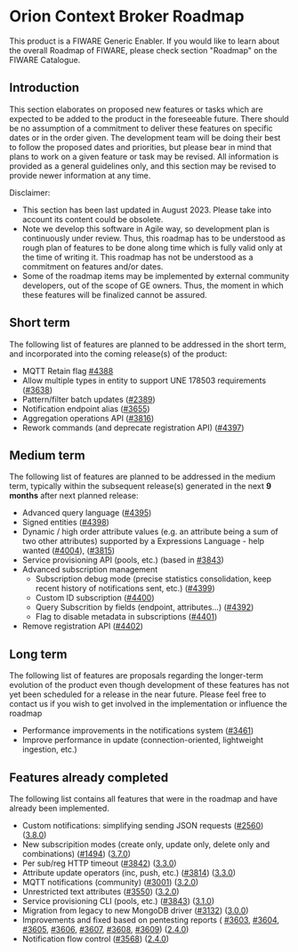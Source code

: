 # Orion Context Broker Roadmap

This product is a FIWARE Generic Enabler. If
you would like to learn about the overall Roadmap of FIWARE, please check
section "Roadmap" on the FIWARE Catalogue.

## Introduction

This section elaborates on proposed new features or tasks which are expected to
be added to the product in the foreseeable future. There should be no assumption
of a commitment to deliver these features on specific dates or in the order
given. The development team will be doing their best to follow the proposed
dates and priorities, but please bear in mind that plans to work on a given
feature or task may be revised. All information is provided as a general
guidelines only, and this section may be revised to provide newer information at
any time.

Disclaimer:

* This section has been last updated in August 2023. Please take into account its 
  content could be obsolete.
* Note we develop this software in Agile way, so development plan is continuously 
  under review. Thus, this roadmap has to be understood as rough plan of features 
  to be done along time which is fully valid only at the time of writing it. This
  roadmap has not be understood as a commitment on features and/or dates.
* Some of the roadmap items may be implemented by external community developers, 
  out of the scope of GE owners. Thus, the moment in which these features will be
  finalized cannot be assured.

## Short term

The following list of features are planned to be addressed in the short term,
and incorporated into the coming release(s) of the product:

- MQTT Retain flag [#4388](https://github.com/telefonicaid/fiware-orion/issues/4388)
- Allow multiple types in entity to support UNE 178503 requirements ([#3638](https://github.com/telefonicaid/fiware-orion/issues/3638))
- Pattern/filter batch updates ([#2389](https://github.com/telefonicaid/fiware-orion/issues/2389))
- Notification endpoint alias ([#3655](https://github.com/telefonicaid/fiware-orion/issues/3655))
- Aggregation operations API ([#3816](https://github.com/telefonicaid/fiware-orion/issues/3816))
- Rework commands (and deprecate registration API) ([#4397](https://github.com/telefonicaid/fiware-orion/issues/4397))


## Medium term

The following list of features are planned to be addressed in the medium term,
typically within the subsequent release(s) generated in the next **9 months**
after next planned release:

- Advanced query language ([#4395](https://github.com/telefonicaid/fiware-orion/issues/4395))
- Signed entities ([#4398](https://github.com/telefonicaid/fiware-orion/issues/4398))
- Dynamic / high order attribute values (e.g. an attribute being a sum of two other attributes)
 supported by a Expressions Language - help wanted 
([#4004](https://github.com/telefonicaid/fiware-orion/issues/4004)),
([#3815](https://github.com/telefonicaid/fiware-orion/issues/3815))
- Service provisioning API (pools, etc.) 
(based in [#3843](https://github.com/telefonicaid/fiware-orion/issues/3843))
- Advanced subscription management
   - Subscription debug mode (precise statistics consolidation, keep recent history of notifications sent, etc.) ([#4399](https://github.com/telefonicaid/fiware-orion/issues/4399))
   - Custom ID subscription ([#4400](https://github.com/telefonicaid/fiware-orion/issues/4400))
   - Query Subscrition by fields (endpoint, attributes...) ([#4392](https://github.com/telefonicaid/fiware-orion/issues/4392))
   - Flag to disable metadata in subscriptions ([#4401](https://github.com/telefonicaid/fiware-orion/issues/4401))
- Remove registration API ([#4402](https://github.com/telefonicaid/fiware-orion/pull/4402))

## Long term

The following list of features are proposals regarding the longer-term evolution
of the product even though development of these features has not yet been
scheduled for a release in the near future. Please feel free to contact us if
you wish to get involved in the implementation or influence the roadmap

- Performance improvements in the notifications system ([#3461](https://github.com/telefonicaid/fiware-orion/issues/3461))
- Improve performance in update (connection-oriented, lightweight ingestion, etc.)

## Features already completed

The following list contains all features that were in the roadmap and have already been implemented.

- Custom notifications: simplifying sending JSON requests ([#2560](https://github.com/telefonicaid/fiware-orion/issues/2560)) ([3.8.0](https://github.com/telefonicaid/fiware-orion/releases/tag/3.8.0))
- New subscripition modes (create only, update only, delete only and combinations) ([#1494](https://github.com/telefonicaid/fiware-orion/issues/1494)) ([3.7.0](https://github.com/telefonicaid/fiware-orion/releases/tag/3.7.0))
- Per sub/reg HTTP timeout ([#3842](https://github.com/telefonicaid/fiware-orion/issues/3842)) 
([3.3.0](https://github.com/telefonicaid/fiware-orion/releases/tag/3.3.0))
- Attribute update operators (inc, push, etc.) ([#3814](https://github.com/telefonicaid/fiware-orion/issues/3814))
([3.3.0](https://github.com/telefonicaid/fiware-orion/releases/tag/3.3.0))
- MQTT notifications (community) ([#3001](https://github.com/telefonicaid/fiware-orion/issues/3001)) 
([3.2.0](https://github.com/telefonicaid/fiware-orion/releases/tag/3.2.0))
- Unrestricted text attributes ([#3550](https://github.com/telefonicaid/fiware-orion/issues/3550)) 
([3.2.0](https://github.com/telefonicaid/fiware-orion/releases/tag/3.2.0))
- Service provisioning CLI (pools, etc.) ([#3843](https://github.com/telefonicaid/fiware-orion/issues/3843))
([3.1.0](https://github.com/telefonicaid/fiware-orion/releases/tag/3.1.0))
- Migration from legacy to new MongoDB driver ([#3132](https://github.com/telefonicaid/fiware-orion/issues/3132))
([3.0.0](https://github.com/telefonicaid/fiware-orion/releases/tag/3.0.0))
- Improvements and fixed based on pentesting reports (
[#3603](https://github.com/telefonicaid/fiware-orion/issues/3603),
[#3604](https://github.com/telefonicaid/fiware-orion/issues/3604),
[#3605](https://github.com/telefonicaid/fiware-orion/issues/3605),
[#3606](https://github.com/telefonicaid/fiware-orion/issues/3606),
[#3607](https://github.com/telefonicaid/fiware-orion/issues/3607),
[#3608](https://github.com/telefonicaid/fiware-orion/issues/3608),
[#3609](https://github.com/telefonicaid/fiware-orion/issues/3609))
([2.4.0](https://github.com/telefonicaid/fiware-orion/releases/tag/2.4.0))
- Notification flow control ([#3568](https://github.com/telefonicaid/fiware-orion/issues/3568))
([2.4.0](https://github.com/telefonicaid/fiware-orion/releases/tag/2.4.0))




